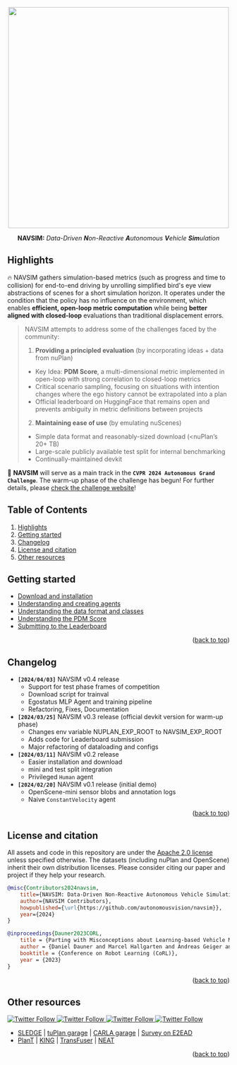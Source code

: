<div id="top" align="center">

<p align="center">
  <img src="assets/navsim_transparent.png" width="500">
</p>
    
**NAVSIM:** *Data-Driven **N**on-Reactive **A**utonomous **V**ehicle **Sim**ulation*

</div>


## Highlights <a name="highlight"></a>

🔥 NAVSIM gathers simulation-based metrics (such as progress and time to collision) for end-to-end driving by unrolling simplified bird's eye view abstractions of scenes for a short simulation horizon. It operates under the condition that the policy has no influence on the environment, which enables **efficient, open-loop metric computation** while being **better aligned with closed-loop** evaluations than traditional displacement errors. 

> NAVSIM attempts to address some of the challenges faced by the community:
> 
> 1. **Providing a principled evaluation** (by incorporating ideas + data from nuPlan)
>   - Key Idea: **PDM Score**, a multi-dimensional metric implemented in open-loop with strong correlation to closed-loop metrics
>   - Critical scenario sampling, focusing on situations with intention changes where the ego history cannot be extrapolated into a plan
>   - Official leaderboard on HuggingFace that remains open and prevents ambiguity in metric definitions between projects
> 
> 2. **Maintaining ease of use** (by emulating nuScenes)
>   - Simple data format and reasonably-sized download (<nuPlan’s 20+ TB)
>   - Large-scale publicly available test split for internal benchmarking
>   - Continually-maintained devkit

🏁 **NAVSIM** will serve as a main track in the **`CVPR 2024 Autonomous Grand Challenge`**. The warm-up phase of the challenge has begun! For further details, please [check the challenge website](https://opendrivelab.com/challenge2024/)!


## Table of Contents
1. [Highlights](#highlight)
2. [Getting started](#gettingstarted)
3. [Changelog](#changelog)
4. [License and citation](#licenseandcitation)
5. [Other resources](#otherresources)


## Getting started <a name="gettingstarted"></a>

- [Download and installation](docs/install.md)
- [Understanding and creating agents](docs/agents.md) 
- [Understanding the data format and classes](docs/cache.md)
- [Understanding the PDM Score](docs/metrics.md)
- [Submitting to the Leaderboard](docs/submission.md)
  
<p align="right">(<a href="#top">back to top</a>)</p>


## Changelog <a name="changelog"></a>
- **`[2024/04/03]`** NAVSIM v0.4 release
  - Support for test phase frames of competition
  - Download script for trainval
  - Egostatus MLP Agent and training pipeline
  - Refactoring, Fixes, Documentation
- **`[2024/03/25]`** NAVSIM v0.3 release (official devkit version for warm-up phase)
  - Changes env variable NUPLAN_EXP_ROOT to NAVSIM_EXP_ROOT
  - Adds code for Leaderboard submission
  - Major refactoring of dataloading and configs
- **`[2024/03/11]`** NAVSIM v0.2 release
  - Easier installation and download
  - mini and test split integration
  - Privileged `Human` agent
- **`[2024/02/20]`** NAVSIM v0.1 release (initial demo)
  - OpenScene-mini sensor blobs and annotation logs
  - Naive `ConstantVelocity` agent


<p align="right">(<a href="#top">back to top</a>)</p>


## License and citation <a name="licenseandcitation"></a>
All assets and code in this repository are under the [Apache 2.0 license](./LICENSE) unless specified otherwise. The datasets (including nuPlan and OpenScene) inherit their own distribution licenses. Please consider citing our paper and project if they help your research.

```BibTeX
@misc{Contributors2024navsim,
    title={NAVSIM: Data-Driven Non-Reactive Autonomous Vehicle Simulation},
    author={NAVSIM Contributors},
    howpublished={\url{https://github.com/autonomousvision/navsim}},
    year={2024}
} 
```

```BibTeX
@inproceedings{Dauner2023CORL,
    title = {Parting with Misconceptions about Learning-based Vehicle Motion Planning},
    author = {Daniel Dauner and Marcel Hallgarten and Andreas Geiger and Kashyap Chitta},
    booktitle = {Conference on Robot Learning (CoRL)},
    year = {2023}
} 
```

<p align="right">(<a href="#top">back to top</a>)</p>


## Other resources <a name="otherresources"></a>

<a href="https://twitter.com/AutoVisionGroup" target="_blank">
    <img alt="Twitter Follow" src="https://img.shields.io/twitter/follow/Awesome Vision Group?style=social&color=brightgreen&logo=twitter" />
  </a>
<a href="https://twitter.com/kashyap7x" target="_blank">
    <img alt="Twitter Follow" src="https://img.shields.io/twitter/follow/Kashyap Chitta?style=social&color=brightgreen&logo=twitter" />
  </a>
<a href="https://twitter.com/DanielDauner" target="_blank">
    <img alt="Twitter Follow" src="https://img.shields.io/twitter/follow/Daniel Dauner?style=social&color=brightgreen&logo=twitter" />
  </a>
<a href="https://twitter.com/MHallgarten0797" target="_blank">
    <img alt="Twitter Follow" src="https://img.shields.io/twitter/follow/Marcel Hallgarten?style=social&color=brightgreen&logo=twitter" />
  </a>

- [SLEDGE](https://github.com/autonomousvision/sledge) | [tuPlan garage](https://github.com/autonomousvision/tuplan_garage) | [CARLA garage](https://github.com/autonomousvision/carla_garage) | [Survey on E2EAD](https://github.com/OpenDriveLab/End-to-end-Autonomous-Driving)
- [PlanT](https://github.com/autonomousvision/plant) | [KING](https://github.com/autonomousvision/king) | [TransFuser](https://github.com/autonomousvision/transfuser) | [NEAT](https://github.com/autonomousvision/neat)

<p align="right">(<a href="#top">back to top</a>)</p>
